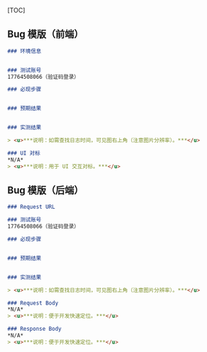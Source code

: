 

<!-- @title: 【Test】长这么大，才知道 Bug 要怎么写？ -->
<!-- @date: 2021-11-08 16:10:58 -->
<!-- @author: Zhang Jinbao -->
<!-- Table of Content -->

[TOC]

## Bug 模版（前端）

```markdown
### 环境信息


### 测试账号
17764508066（验证码登录）

### 必现步骤


### 预期结果


### 实测结果

> <u>***说明：如需查找日志时间，可见图右上角（注意图片分辨率）。***</u>

### UI 对标
*N/A*
> <u>***说明：用于 UI 交互对标。***</u>
```



## Bug 模版（后端）

```markdown
### Request URL

### 测试账号
17764508066（验证码登录）

### 必现步骤


### 预期结果


### 实测结果

> <u>***说明：如需查找日志时间，可见图右上角（注意图片分辨率）。***</u>

### Request Body
*N/A*
> <u>***说明：便于开发快速定位。***</u>

### Response Body
*N/A*
> <u>***说明：便于开发快速定位。***</u>
```

